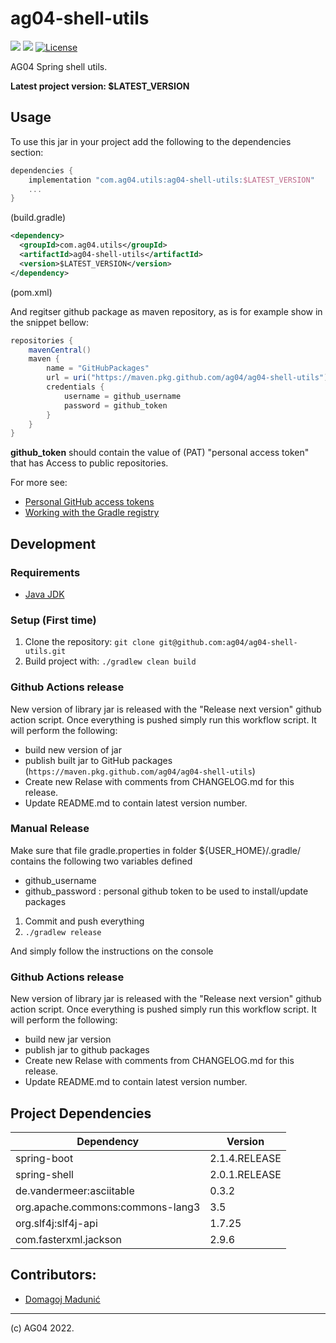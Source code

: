 # ag04-shell-utils

![](https://img.shields.io/badge/Java-ED8B00?style=for-the-badge&logo=java&logoColor=white&style=flat)
![](https://img.shields.io/badge/Spring-6DB33F?style=for-the-badge&logo=spring&logoColor=white&style=flat)
[![License](https://img.shields.io/badge/License-Apache_2.0-blue.svg)](https://opensource.org/licenses/Apache-2.0)

AG04 Spring shell utils.

**Latest project version: $LATEST_VERSION**

## Usage
To use this jar in your project add the following to the dependencies section:

```groovy
dependencies {
    implementation "com.ag04.utils:ag04-shell-utils:$LATEST_VERSION"
    ...
}
```
(build.gradle)

```xml
<dependency>
  <groupId>com.ag04.utils</groupId>
  <artifactId>ag04-shell-utils</artifactId>
  <version>$LATEST_VERSION</version>
</dependency>
```
(pom.xml)

And regitser github package as maven repository, as is for example show in the snippet bellow:

```groovy
repositories {
    mavenCentral()
    maven {
        name = "GitHubPackages"
        url = uri("https://maven.pkg.github.com/ag04/ag04-shell-utils")
        credentials {
            username = github_username
            password = github_token
        }
    }
}
```
**github_token** should contain the value of (PAT) "personal access token" that has Access to public repositories.

For more see:
* [Personal GitHub access tokens](https://docs.github.com/en/authentication/keeping-your-account-and-data-secure/creating-a-personal-access-token)
* [Working with the Gradle registry](https://docs.github.com/en/packages/working-with-a-github-packages-registry/working-with-the-gradle-registry)


## Development

### Requirements
* [Java JDK](http://www.oracle.com/technetwork/java/javase/downloads/index.html)

### Setup (First time)
1. Clone the repository: `git clone git@github.com:ag04/ag04-shell-utils.git`
4. Build project with: ` ./gradlew clean build `

### Github Actions release

New version of library jar  is released with the "Release next version" github action script.
Once everything is pushed simply run this workflow script.
It will perform the following:
- build new version of jar
- publish built jar to GitHub packages (`https://maven.pkg.github.com/ag04/ag04-shell-utils`)
- Create new Relase with comments from CHANGELOG.md for this release.
- Update README.md to contain latest version number.

### Manual Release
Make sure that file gradle.properties in folder ${USER_HOME}/.gradle/ contains the following two variables defined

* github_username
* github_password : personal github token to be used to install/update packages

1) Commit and push everything
2) `./gradlew release`

And simply follow the instructions on the console

### Github Actions release

New version of library jar  is released with the "Release next version" github action script.
Once everything is pushed simply run this workflow script.
It will perform the following:
- build new jar version
- publish jar to github packages
- Create new Relase with comments from CHANGELOG.md for this release.
- Update README.md to contain latest version number.

## Project Dependencies

| Dependency                       | Version         |
|----------------------------------|-----------------|
| spring-boot                      | 2.1.4.RELEASE   |
| spring-shell                     | 2.0.1.RELEASE   |
| de.vandermeer:asciitable         | 0.3.2           |
| org.apache.commons:commons-lang3 | 3.5             |
| org.slf4j:slf4j-api              | 1.7.25          |
| com.fasterxml.jackson            | 2.9.6           |

## Contributors:
* [Domagoj Madunić](https://github.com/dmadunic)

---
(c) AG04 2022.